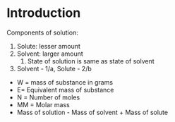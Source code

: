 # Introduction
Components of solution:
1. Solute: lesser amount
2. Solvent: larger amount
	1. State of solution is same as state of solvent
3. Solvent - 1/a, Solute - 2/b
- W = mass of substance in grams
- E= Equivalent mass of substance
- N = Number of moles
- MM = Molar mass
- Mass of solution - Mass of solvent + Mass of solute